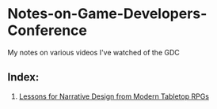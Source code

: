 # Notes-on-Game-Developers-Conference
My notes on various videos I've watched of the GDC

## Index:
1. [Lessons for Narrative Design from Modern Tabletop RPGs](https://github.com/AmanPriyanshu/Notes-on-Game-Developers-Conference/blob/main/Lessons%20for%20Narrative%20Design%20from%20Modern%20TTRPGs.md)
